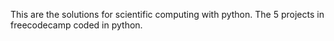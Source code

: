 This are the solutions for scientific computing with python. The 5 projects in freecodecamp coded in python.
